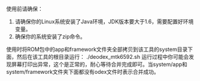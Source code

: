 
使用前请确保：
1. 请确保你的Linux系统安装了Java环境，JDK版本要大于1.6，需要配置好环境变量。
2. 确保你的系统安装了zip命令。


使用时将ROM包中的app和framework文件夹全部拷贝到该工具的system目录下面，然后在该工具的根目录运行：
./deodex_mtk6592.sh
运行过程中你可能会发现屏幕打印出异常，这个是正常的，耐心等待合并完成即可。当system/app和system/framework文件夹下面都没有odex文件时表示合并成功。


